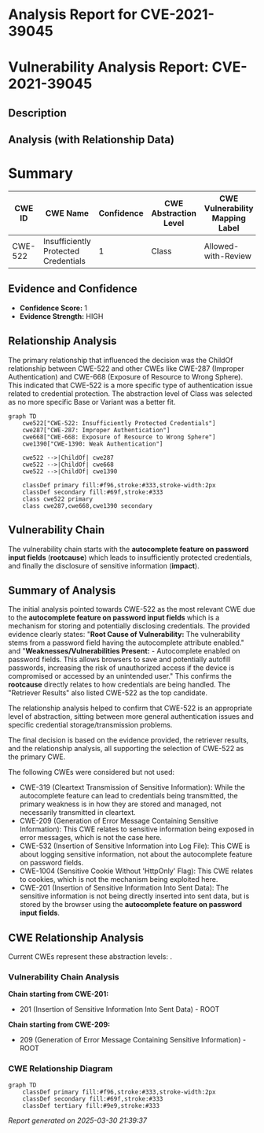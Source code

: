 # Analysis Report for CVE-2021-39045

# Vulnerability Analysis Report: CVE-2021-39045

## Description



## Analysis (with Relationship Data)

# Summary
| CWE ID | CWE Name | Confidence | CWE Abstraction Level | CWE Vulnerability Mapping Label | CWE-Vulnerability Mapping Notes |
|---|---|---|---|---|---|
| CWE-522 | Insufficiently Protected Credentials | 1 | Class | Allowed-with-Review | Primary CWE |

## Evidence and Confidence

*   **Confidence Score:** 1
*   **Evidence Strength:** HIGH

## Relationship Analysis
The primary relationship that influenced the decision was the ChildOf relationship between CWE-522 and other CWEs like CWE-287 (Improper Authentication) and CWE-668 (Exposure of Resource to Wrong Sphere). This indicated that CWE-522 is a more specific type of authentication issue related to credential protection. The abstraction level of Class was selected as no more specific Base or Variant was a better fit.

```mermaid
graph TD
    cwe522["CWE-522: Insufficiently Protected Credentials"]
    cwe287["CWE-287: Improper Authentication"]
    cwe668["CWE-668: Exposure of Resource to Wrong Sphere"]
    cwe1390["CWE-1390: Weak Authentication"]

    cwe522 -->|ChildOf| cwe287
    cwe522 -->|ChildOf| cwe668
    cwe522 -->|ChildOf| cwe1390

    classDef primary fill:#f96,stroke:#333,stroke-width:2px
    classDef secondary fill:#69f,stroke:#333
    class cwe522 primary
    class cwe287,cwe668,cwe1390 secondary
```

## Vulnerability Chain
The vulnerability chain starts with the **autocomplete feature on password input fields** (**rootcause**) which leads to insufficiently protected credentials, and finally the disclosure of sensitive information (**impact**).

## Summary of Analysis
The initial analysis pointed towards CWE-522 as the most relevant CWE due to the **autocomplete feature on password input fields** which is a mechanism for storing and potentially disclosing credentials. The provided evidence clearly states: "**Root Cause of Vulnerability:** The vulnerability stems from a password field having the autocomplete attribute enabled." and "**Weaknesses/Vulnerabilities Present:** - Autocomplete enabled on password fields. This allows browsers to save and potentially autofill passwords, increasing the risk of unauthorized access if the device is compromised or accessed by an unintended user." This confirms the **rootcause** directly relates to how credentials are being handled. The "Retriever Results" also listed CWE-522 as the top candidate.

The relationship analysis helped to confirm that CWE-522 is an appropriate level of abstraction, sitting between more general authentication issues and specific credential storage/transmission problems.

The final decision is based on the evidence provided, the retriever results, and the relationship analysis, all supporting the selection of CWE-522 as the primary CWE.

The following CWEs were considered but not used:

*   CWE-319 (Cleartext Transmission of Sensitive Information): While the autocomplete feature can lead to credentials being transmitted, the primary weakness is in how they are stored and managed, not necessarily transmitted in cleartext.
*   CWE-209 (Generation of Error Message Containing Sensitive Information): This CWE relates to sensitive information being exposed in error messages, which is not the case here.
*   CWE-532 (Insertion of Sensitive Information into Log File): This CWE is about logging sensitive information, not about the autocomplete feature on password fields.
*   CWE-1004 (Sensitive Cookie Without 'HttpOnly' Flag): This CWE relates to cookies, which is not the mechanism being exploited here.
*   CWE-201 (Insertion of Sensitive Information Into Sent Data): The sensitive information is not being directly inserted into sent data, but is stored by the browser using the **autocomplete feature on password input fields**.


## CWE Relationship Analysis

Current CWEs represent these abstraction levels: .


### Vulnerability Chain Analysis

**Chain starting from CWE-201:**
- 201 (Insertion of Sensitive Information Into Sent Data) - ROOT


**Chain starting from CWE-209:**
- 209 (Generation of Error Message Containing Sensitive Information) - ROOT



### CWE Relationship Diagram

```mermaid
graph TD
    classDef primary fill:#f96,stroke:#333,stroke-width:2px
    classDef secondary fill:#69f,stroke:#333
    classDef tertiary fill:#9e9,stroke:#333
```



*Report generated on 2025-03-30 21:39:37*
